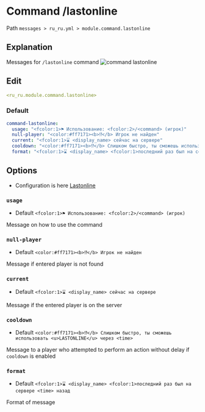 # Command /lastonline
Path `messages > ru_ru.yml > module.command.lastonline`

## Explanation
Messages for `/lastonline` command
![command lastonline](/commandlastonline.png)

## Edit
```yaml
<ru_ru.module.command.lastonline>
```

### Default
```yaml
command-lastonline:
  usage: "<fcolor:1>⚑ Использование: <fcolor:2>/<command> (игрок)"
  null-player: "<color:#ff7171><b>⁉</b> Игрок не найден"
  current: "<fcolor:1>⌛ <display_name> сейчас на сервере"
  cooldown: "<color:#ff7171><b>⁉</b> Слишком быстро, ты сможешь использовать <u>LASTONLINE</u> через <time>"
  format: "<fcolor:1>⌛ <display_name> <fcolor:1>последний раз был на сервере <time> назад"
```

## Options

- Configuration is here [Lastonline](/en/config/module/command/command-lastonline/)

### `usage`
- Default `<fcolor:1>⚑ Использование: <fcolor:2>/<command> (игрок)`

Message on how to use the command

### `null-player`
- Default `<color:#ff7171><b>⁉</b> Игрок не найден`

Message if entered player is not found

### `current`
- Default `<fcolor:1>⌛ <display_name> сейчас на сервере`

Message if the entered player is on the server

### `cooldown`
- Default `<color:#ff7171><b>⁉</b> Слишком быстро, ты сможешь использовать <u>LASTONLINE</u> через <time>`

Message to a player who attempted to perform an action without delay if `cooldown` is enabled

### `format`
- Default `<fcolor:1>⌛ <display_name> <fcolor:1>последний раз был на сервере <time> назад`

Format of message


